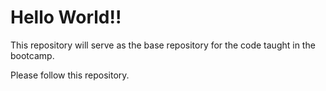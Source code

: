 Hello World!!
========

This repository will serve as the base repository for the code taught in the bootcamp.

Please follow this repository.



